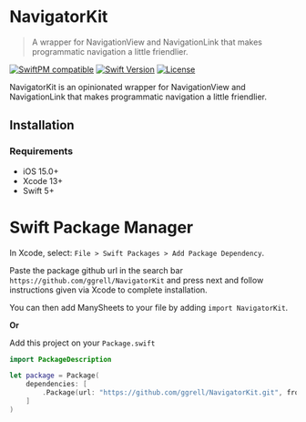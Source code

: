# NavigatorKit
> A wrapper for NavigationView and NavigationLink that makes programmatic navigation a little friendlier.

[![SwiftPM compatible](https://img.shields.io/badge/SwiftPM-compatible-brightgreen.svg)](https://swift.org/package-manager/)
[![Swift Version][swift-image]][swift-url]
[![License][license-image]][license-url]

NavigatorKit is an opinionated wrapper for NavigationView and NavigationLink that makes programmatic navigation a little friendlier.

## Installation

### Requirements
* iOS 15.0+
* Xcode 13+
* Swift 5+

# Swift Package Manager

In Xcode, select: `File > Swift Packages > Add Package Dependency`.

Paste the package github url in the search bar `https://github.com/ggrell/NavigatorKit` and press next and follow instructions given via Xcode to complete installation.

You can then add ManySheets to your file by adding `import NavigatorKit`.

**Or**

Add this project on your `Package.swift`

```swift
import PackageDescription

let package = Package(
    dependencies: [
        .Package(url: "https://github.com/ggrell/NavigatorKit.git", from: "1.0.0")
    ]
)
```
[swift-image]:https://img.shields.io/badge/swift-5.3-orange.svg
[swift-url]: https://swift.org/
[license-image]: https://img.shields.io/badge/License-BSD%203--Clause-blue.svg
[license-url]: LICENSE
